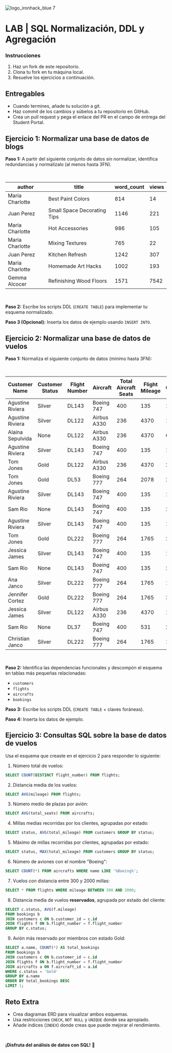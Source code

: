 ![logo_ironhack_blue 7](https://user-images.githubusercontent.com/23629340/40541063-a07a0a8a-601a-11e8-91b5-2f13e4e6b441.png)

# LAB | SQL Normalización, DDL y Agregación

### Instrucciones

1. Haz un fork de este repositorio.
2. Clona tu fork en tu máquina local.
3. Resuelve los ejercicios a continuación.

## Entregables

- Cuando termines, añade tu solución a git.
- Haz commit de los cambios y súbelos a tu repositorio en GitHub.
- Crea un pull request y pega el enlace del PR en el campo de entrega del Student Portal.

## Ejercicio 1: Normalizar una base de datos de blogs

**Paso 1:** A partir del siguiente conjunto de datos sin normalizar, identifica redundancias y normalízalo (al menos hasta 3FN).

<br>

| **author**          | **title**                       | **word_count** | **views** |
|----------------|-----------------------------|------------|-------|
| Maria Charlotte  | Best Paint Colors             | 814              | 14      |
| Juan Perez       | Small Space Decorating Tips   | 1146             | 221     |
| Maria Charlotte  | Hot Accessories               | 986              | 105     |
| Maria Charlotte  | Mixing Textures               | 765              | 22      |
| Juan Perez       | Kitchen Refresh               | 1242             | 307     |
| Maria Charlotte  | Homemade Art Hacks            | 1002             | 193     |
| Gemma Alcocer    | Refinishing Wood Floors       | 1571             | 7542    |

<br>

**Paso 2:** Escribe los scripts DDL (`CREATE TABLE`) para implementar tu esquema normalizado.

**Paso 3 (Opcional):** Inserta los datos de ejemplo usando `INSERT INTO`.

## Ejercicio 2: Normalizar una base de datos de vuelos

**Paso 1:** Normaliza el siguiente conjunto de datos (mínimo hasta 3FN):

<br>

| **Customer Name**    | **Customer Status** | **Flight Number** | **Aircraft**    | **Total Aircraft Seats** | **Flight Mileage** | **Total Customer Mileage** |
| ---------------- | --------------- | ------------- | ----------- | -------------------- | -------------- | ---------------------- |
| Agustine Riviera | Silver          | DL143         | Boeing 747  | 400                  | 135            | 115235                 |
| Agustine Riviera | Silver          | DL122         | Airbus A330 | 236                  | 4370           | 115235                 |
| Alaina Sepulvida | None            | DL122         | Airbus A330 | 236                  | 4370           | 6008                   |
| Agustine Riviera | Silver          | DL143         | Boeing 747  | 400                  | 135            | 115235                 |
| Tom Jones        | Gold            | DL122         | Airbus A330 | 236                  | 4370           | 205767                 |
| Tom Jones        | Gold            | DL53          | Boeing 777  | 264                  | 2078           | 205767                 |
| Agustine Riviera | Silver          | DL143         | Boeing 747  | 400                  | 135            | 115235                 |
| Sam Rio          | None            | DL143         | Boeing 747  | 400                  | 135            | 2653                   |
| Agustine Riviera | Silver          | DL143         | Boeing 747  | 400                  | 135            | 115235                 |
| Tom Jones        | Gold            | DL222         | Boeing 777  | 264                  | 1765           | 205767                 |
| Jessica James    | Silver          | DL143         | Boeing 747  | 400                  | 135            | 127656                 |
| Sam Rio          | None            | DL143         | Boeing 747  | 400                  | 135            | 2653                   |
| Ana Janco        | Silver          | DL222         | Boeing 777  | 264                  | 1765           | 136773                 |
| Jennifer Cortez  | Gold            | DL222         | Boeing 777  | 264                  | 1765           | 300582                 |
| Jessica James    | Silver          | DL122         | Airbus A330 | 236                  | 4370           | 127656                 |
| Sam Rio          | None            | DL37          | Boeing 747  | 400                  | 531            | 2653                   |
| Christian Janco  | Silver          | DL222         | Boeing 777  | 264                  | 1765           | 14642                  |

<br>

**Paso 2:** Identifica las dependencias funcionales y descompón el esquema en tablas más pequeñas relacionadas:
- `customers`
- `flights`
- `aircrafts`
- `bookings`

**Paso 3:** Escribe los scripts DDL (`CREATE TABLE` + claves foráneas).

**Paso 4:** Inserta los datos de ejemplo.

## Ejercicio 3: Consultas SQL sobre la base de datos de vuelos

Usa el esquema que creaste en el ejercicio 2 para responder lo siguiente:

1. Número total de vuelos:
```sql
SELECT COUNT(DISTINCT flight_number) FROM flights;
```

2. Distancia media de los vuelos:
```sql
SELECT AVG(mileage) FROM flights;
```

3. Número medio de plazas por avión:
```sql
SELECT AVG(total_seats) FROM aircrafts;
```

4. Millas medias recorridas por los clientes, agrupadas por estado:
```sql
SELECT status, AVG(total_mileage) FROM customers GROUP BY status;
```

5. Máximo de millas recorridas por clientes, agrupadas por estado:
```sql
SELECT status, MAX(total_mileage) FROM customers GROUP BY status;
```

6. Número de aviones con el nombre \"Boeing\":
```sql
SELECT COUNT(*) FROM aircrafts WHERE name LIKE '%Boeing%';
```

7. Vuelos con distancia entre 300 y 2000 millas:
```sql
SELECT * FROM flights WHERE mileage BETWEEN 300 AND 2000;
```

8. Distancia media de vuelos **reservados**, agrupada por estado del cliente:
```sql
SELECT c.status, AVG(f.mileage)
FROM bookings b
JOIN customers c ON b.customer_id = c.id
JOIN flights f ON b.flight_number = f.flight_number
GROUP BY c.status;
```

9. Avión más reservado por miembros con estado Gold:
```sql
SELECT a.name, COUNT(*) AS total_bookings
FROM bookings b
JOIN customers c ON b.customer_id = c.id
JOIN flights f ON b.flight_number = f.flight_number
JOIN aircrafts a ON f.aircraft_id = a.id
WHERE c.status = 'Gold'
GROUP BY a.name
ORDER BY total_bookings DESC
LIMIT 1;
```

## Reto Extra

- Crea diagramas ERD para visualizar ambos esquemas.
- Usa restricciones `CHECK`, `NOT NULL` y `UNIQUE` donde sea apropiado.
- Añade índices (`INDEX`) donde creas que puede mejorar el rendimiento.

<br>

**¡Disfruta del análisis de datos con SQL!** :dart: